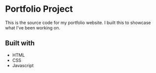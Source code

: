# Portfolio Project

This is the source code for my portfolio website. I built this to showcase what I've been working on.

## Built with

* HTML
* CSS
* Javascript
